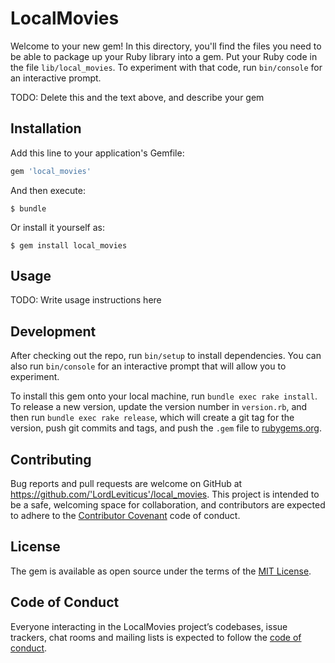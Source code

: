 # LocalMovies

Welcome to your new gem! In this directory, you'll find the files you need to be able to package up your Ruby library into a gem. Put your Ruby code in the file `lib/local_movies`. To experiment with that code, run `bin/console` for an interactive prompt.

TODO: Delete this and the text above, and describe your gem

## Installation

Add this line to your application's Gemfile:

```ruby
gem 'local_movies'
```

And then execute:

    $ bundle

Or install it yourself as:

    $ gem install local_movies

## Usage

TODO: Write usage instructions here

## Development

After checking out the repo, run `bin/setup` to install dependencies. You can also run `bin/console` for an interactive prompt that will allow you to experiment.

To install this gem onto your local machine, run `bundle exec rake install`. To release a new version, update the version number in `version.rb`, and then run `bundle exec rake release`, which will create a git tag for the version, push git commits and tags, and push the `.gem` file to [rubygems.org](https://rubygems.org).

## Contributing

Bug reports and pull requests are welcome on GitHub at https://github.com/'LordLeviticus'/local_movies. This project is intended to be a safe, welcoming space for collaboration, and contributors are expected to adhere to the [Contributor Covenant](http://contributor-covenant.org) code of conduct.

## License

The gem is available as open source under the terms of the [MIT License](https://opensource.org/licenses/MIT).

## Code of Conduct

Everyone interacting in the LocalMovies project’s codebases, issue trackers, chat rooms and mailing lists is expected to follow the [code of conduct](https://github.com/'LordLeviticus'/local_movies/blob/master/CODE_OF_CONDUCT.md).
